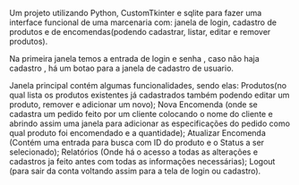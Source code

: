 Um projeto utilizando Python, CustomTkinter e sqlite para fazer uma interface funcional de uma marcenaria com: janela de login, cadastro de produtos e de encomendas(podendo cadastrar, listar, editar e remover produtos).

Na primeira janela temos a entrada de login e senha , caso não haja cadastro , há um botao para a janela de cadastro de usuario.

Janela principal contém algumas funcionalidades, sendo elas: Produtos(no qual lista os produtos existentes já cadastrados também podendo editar um produto, remover e adicionar um novo); Nova Encomenda (onde se cadastra um pedido feito por um cliente colocando o nome do cliente e abrindo assim uma janela para adicionar as especificações do pedido como qual produto foi encomendado e a quantidade); Atualizar Encomenda (Contém uma entrada para busca com ID do produto e o Status a ser selecionado); Relatórios (Onde há o acesso a todas as alterações e cadastros ja feito antes com todas as informações necessárias); Logout (para sair da conta voltando assim para a tela de login ou cadastro).
